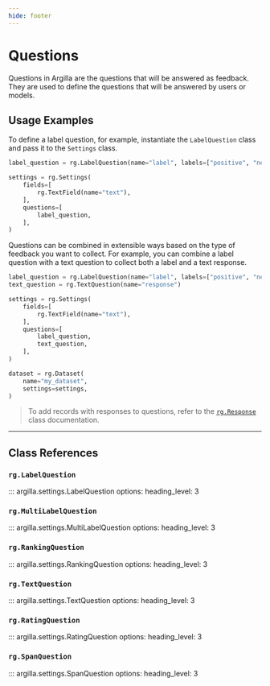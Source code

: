 ```yaml
---
hide: footer
---
```


# Questions

Questions in Argilla are the questions that will be answered as feedback. They are used to define the questions that will be answered by users or models.

## Usage Examples

To define a label question, for example, instantiate the `LabelQuestion` class and pass it to the `Settings` class.

```python
label_question = rg.LabelQuestion(name="label", labels=["positive", "negative"])

settings = rg.Settings(
    fields=[
        rg.TextField(name="text"),
    ],
    questions=[
        label_question,
    ],
)

```

Questions can be combined in extensible ways based on the type of feedback you want to collect. For example, you can combine a label question with a text question to collect both a label and a text response.

```python
label_question = rg.LabelQuestion(name="label", labels=["positive", "negative"])
text_question = rg.TextQuestion(name="response")

settings = rg.Settings(
    fields=[
        rg.TextField(name="text"),
    ],
    questions=[
        label_question,
        text_question,
    ],
)

dataset = rg.Dataset(
    name="my_dataset",
    settings=settings,
)


```

> To add records with responses to questions, refer to the [`rg.Response`](../records/responses.md) class documentation.


---

## Class References

### `rg.LabelQuestion`

::: argilla.settings.LabelQuestion
    options:
        heading_level: 3

### `rg.MultiLabelQuestion`

::: argilla.settings.MultiLabelQuestion
    options:
        heading_level: 3

### `rg.RankingQuestion`

::: argilla.settings.RankingQuestion
    options:
        heading_level: 3

### `rg.TextQuestion`

::: argilla.settings.TextQuestion
    options:
        heading_level: 3

### `rg.RatingQuestion`

::: argilla.settings.RatingQuestion
    options:
        heading_level: 3

### `rg.SpanQuestion`

::: argilla.settings.SpanQuestion
    options:
        heading_level: 3